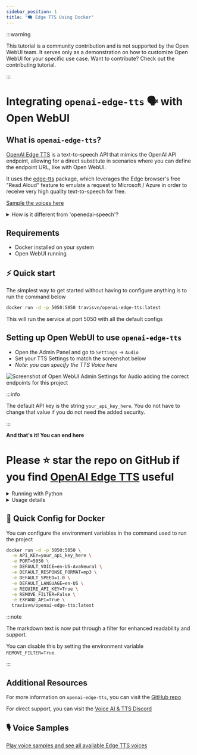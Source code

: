 ```yaml
---
sidebar_position: 1
title: "🗨️ Edge TTS Using Docker"
---
```


:::warning

This tutorial is a community contribution and is not supported by the Open WebUI team. It serves only as a demonstration on how to customize Open WebUI for your specific use case. Want to contribute? Check out the contributing tutorial.

:::

# Integrating `openai-edge-tts` 🗣️ with Open WebUI

## What is `openai-edge-tts`?

[OpenAI Edge TTS](https://github.com/travisvn/openai-edge-tts) is a text-to-speech API that mimics the OpenAI API endpoint, allowing for a direct substitute in scenarios where you can define the endpoint URL, like with Open WebUI.

It uses the [edge-tts](https://github.com/rany2/edge-tts) package, which leverages the Edge browser's free "Read Aloud" feature to emulate a request to Microsoft / Azure in order to receive very high quality text-to-speech for free.

[Sample the voices here](https://tts.travisvn.com)

<details>
  <summary>How is it different from 'openedai-speech'?</summary>

Similar to [openedai-speech](https://github.com/matatonic/openedai-speech), [openai-edge-tts](https://github.com/travisvn/openai-edge-tts) is a text-to-speech API endpoint that mimics the OpenAI API endpoint, allowing for a direct substitute in scenarios where the OpenAI Speech endpoint is callable and the server endpoint URL can be configured.

`openedai-speech` is a more comprehensive option that allows for entirely offline generation of speech with many modalities to choose from.

`openai-edge-tts` is a simpler option that uses a Python package called `edge-tts` to generate the audio.

</details>

## Requirements

- Docker installed on your system
- Open WebUI running

## ⚡️ Quick start

The simplest way to get started without having to configure anything is to run the command below

```bash
docker run -d -p 5050:5050 travisvn/openai-edge-tts:latest
```

This will run the service at port 5050 with all the default configs

## Setting up Open WebUI to use `openai-edge-tts`

- Open the Admin Panel and go to `Settings` -> `Audio`
- Set your TTS Settings to match the screenshot below
- *Note: you can specify the TTS Voice here*

![Screenshot of Open WebUI Admin Settings for Audio adding the correct endpoints for this project](https://utfs.io/f/MMMHiQ1TQaBobmOhsMkrO6Tl2kxX39dbuFiQ8cAoNzysIt7f)

:::info

The default API key is the string `your_api_key_here`. You do not have to change that value if you do not need the added security.

:::

**And that's it! You can end here**

# Please ⭐️ star the repo on GitHub if you find [OpenAI Edge TTS](https://github.com/travisvn/openai-edge-tts) useful

<details>
  <summary>Running with Python</summary>

### 🐍 Running with Python

If you prefer to run this project directly with Python, follow these steps to set up a virtual environment, install dependencies, and start the server.

#### 1. Clone the Repository

```bash
git clone https://github.com/travisvn/openai-edge-tts.git
cd openai-edge-tts
```

#### 2. Set Up a Virtual Environment

Create and activate a virtual environment to isolate dependencies:

```bash

# For macOS/Linux
python3 -m venv venv
source venv/bin/activate

# For Windows
python -m venv venv
venv\Scripts\activate
```

#### 3. Install Dependencies

Use `pip` to install the required packages listed in `requirements.txt`:

```bash
pip install -r requirements.txt
```

#### 4. Configure Environment Variables

Create a `.env` file in the root directory and set the following variables:

```plaintext
API_KEY=your_api_key_here
PORT=5050

DEFAULT_VOICE=en-US-AvaNeural
DEFAULT_RESPONSE_FORMAT=mp3
DEFAULT_SPEED=1.0

DEFAULT_LANGUAGE=en-US

REQUIRE_API_KEY=True
REMOVE_FILTER=False
EXPAND_API=True
```

#### 5. Run the Server

Once configured, start the server with:

```bash
python app/server.py
```

The server will start running at `http://localhost:5050`.

#### 6. Test the API

You can now interact with the API at `http://localhost:5050/v1/audio/speech` and other available endpoints. See the Usage section for request examples.

</details>

<details>
  <summary>Usage details</summary>

##### Endpoint: `/v1/audio/speech` (aliased with `/audio/speech`)

Generates audio from the input text. Available parameters:

**Required Parameter:**

- **input** (string): The text to be converted to audio (up to 4096 characters).

**Optional Parameters:**

- **model** (string): Set to "tts-1" or "tts-1-hd" (default: `"tts-1"`).
- **voice** (string): One of the OpenAI-compatible voices (alloy, echo, fable, onyx, nova, shimmer) or any valid `edge-tts` voice (default: `"en-US-AvaNeural"`).
- **response_format** (string): Audio format. Options: `mp3`, `opus`, `aac`, `flac`, `wav`, `pcm` (default: `mp3`).
- **speed** (number): Playback speed (0.25 to 4.0). Default is `1.0`.

:::tip

You can browse available voices and listen to sample previews at [tts.travisvn.com](https://tts.travisvn.com)

:::

Example request with `curl` and saving the output to an mp3 file:

```bash
curl -X POST http://localhost:5050/v1/audio/speech \
  -H "Content-Type: application/json" \
  -H "Authorization: Bearer your_api_key_here" \
  -d '{
    "input": "Hello, I am your AI assistant! Just let me know how I can help bring your ideas to life.",
    "voice": "echo",
    "response_format": "mp3",
    "speed": 1.0
  }' \
  --output speech.mp3
```

Or, to be in line with the OpenAI API endpoint parameters:

```bash
curl -X POST http://localhost:5050/v1/audio/speech \
  -H "Content-Type: application/json" \
  -H "Authorization: Bearer your_api_key_here" \
  -d '{
    "model": "tts-1",
    "input": "Hello, I am your AI assistant! Just let me know how I can help bring your ideas to life.",
    "voice": "alloy"
  }' \
  --output speech.mp3
```

And an example of a language other than English:

```bash
curl -X POST http://localhost:5050/v1/audio/speech \
  -H "Content-Type: application/json" \
  -H "Authorization: Bearer your_api_key_here" \
  -d '{
    "model": "tts-1",
    "input": "じゃあ、行く。電車の時間、調べておくよ。",
    "voice": "ja-JP-KeitaNeural"
  }' \
  --output speech.mp3
```

##### Additional Endpoints

- **POST/GET /v1/models**: Lists available TTS models.
- **POST/GET /v1/voices**: Lists `edge-tts` voices for a given language / locale.
- **POST/GET /v1/voices/all**: Lists all `edge-tts` voices, with language support information.

:::info

The `/v1` is now optional.

Additionally, there are endpoints for **Azure AI Speech** and **ElevenLabs** for potential future support if custom API endpoints are allowed for these options in Open WebUI.

These can be disabled by setting the environment variable `EXPAND_API=False`.

:::

</details>

## 🐳 Quick Config for Docker

You can configure the environment variables in the command used to run the project

```bash
docker run -d -p 5050:5050 \
  -e API_KEY=your_api_key_here \
  -e PORT=5050 \
  -e DEFAULT_VOICE=en-US-AvaNeural \
  -e DEFAULT_RESPONSE_FORMAT=mp3 \
  -e DEFAULT_SPEED=1.0 \
  -e DEFAULT_LANGUAGE=en-US \
  -e REQUIRE_API_KEY=True \
  -e REMOVE_FILTER=False \
  -e EXPAND_API=True \
  travisvn/openai-edge-tts:latest
```

:::note

The markdown text is now put through a filter for enhanced readability and support.

You can disable this by setting the environment variable `REMOVE_FILTER=True`.

:::

## Additional Resources

For more information on `openai-edge-tts`, you can visit the [GitHub repo](https://github.com/travisvn/openai-edge-tts)

For direct support, you can visit the [Voice AI & TTS Discord](https://tts.travisvn.com/discord)

## 🎙️ Voice Samples

[Play voice samples and see all available Edge TTS voices](https://tts.travisvn.com/)
